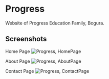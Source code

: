 # Progress
Website of Progress Education Family, Bogura.

## Screenshots

Home Page
![Progress, HomePage](/img/Screenshots/Progress_Home.png)

About Page
![Progress, AboutPage](/img/Screenshots/Progress_About.png)

Contact Page
![Progress, ContactPage](/img/Screenshots/Progress_Contact.png)